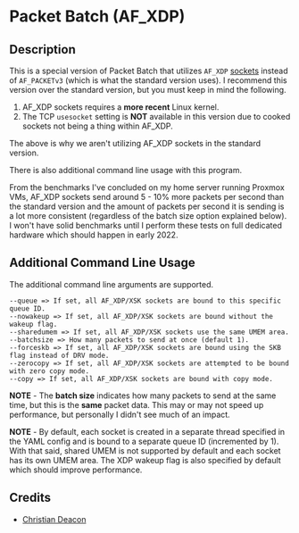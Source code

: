 # Packet Batch (AF_XDP)
## Description
This is a special version of Packet Batch that utilizes `AF_XDP` [sockets](https://01.org/linuxgraphics/gfx-docs/drm/networking/af_xdp.html) instead of `AF_PACKETv3` (which is what the standard version uses). I recommend this version over the standard version, but you must keep in mind the following.

1. AF_XDP sockets requires a **more recent** Linux kernel.
1. The TCP `usesocket` setting is **NOT** available in this version due to cooked sockets not being a thing within AF_XDP.

The above is why we aren't utilizing AF_XDP sockets in the standard version.

There is also additional command line usage with this program.

From the benchmarks I've concluded on my home server running Proxmox VMs, AF_XDP sockets send around 5 - 10% more packets per second than the standard version and the amount of packets per second it is sending is a lot more consistent (regardless of the batch size option explained below). I won't have solid benchmarks until I perform these tests on full dedicated hardware which should happen in early 2022.

## Additional Command Line Usage
The additional command line arguments are supported.

```
--queue => If set, all AF_XDP/XSK sockets are bound to this specific queue ID.
--nowakeup => If set, all AF_XDP/XSK sockets are bound without the wakeup flag.
--sharedumem => If set, all AF_XDP/XSK sockets use the same UMEM area.
--batchsize => How many packets to send at once (default 1).
--forceskb => If set, all AF_XDP/XSK sockets are bound using the SKB flag instead of DRV mode.
--zerocopy => If set, all AF_XDP/XSK sockets are attempted to be bound with zero copy mode.
--copy => If set, all AF_XDP/XSK sockets are bound with copy mode.
```

**NOTE** - The **batch size** indicates how many packets to send at the same time, but this is the **same** packet data. This may or may not speed up performance, but personally I didn't see much of an impact.

**NOTE** - By default, each socket is created in a separate thread specified in the YAML config and is bound to a separate queue ID (incremented by 1). With that said, shared UMEM is not supported by default and each socket has its own UMEM area. The XDP wakeup flag is also specified by default which should improve performance.

## Credits
* [Christian Deacon](https://github.com/gamemann)
